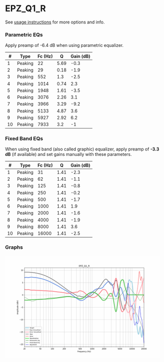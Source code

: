 # EPZ_Q1_R
See [usage instructions](https://github.com/jaakkopasanen/AutoEq#usage) for more options and info.

### Parametric EQs
Apply preamp of -6.4 dB when using parametric equalizer.

|   # | Type    |   Fc (Hz) |    Q |   Gain (dB) |
|-----|---------|-----------|------|-------------|
|   1 | Peaking |        22 | 5.69 |        -0.3 |
|   2 | Peaking |        29 | 0.18 |        -1.9 |
|   3 | Peaking |       552 | 1.3  |        -2.5 |
|   4 | Peaking |      1014 | 0.74 |         2.3 |
|   5 | Peaking |      1948 | 1.61 |        -3.5 |
|   6 | Peaking |      3076 | 2.26 |         3.1 |
|   7 | Peaking |      3966 | 3.29 |        -9.2 |
|   8 | Peaking |      5133 | 4.87 |         3.6 |
|   9 | Peaking |      5927 | 2.92 |         6.2 |
|  10 | Peaking |      7933 | 3.2  |        -1   |

### Fixed Band EQs
When using fixed band (also called graphic) equalizer, apply preamp of **-3.3 dB** (if available) and set gains manually with these parameters.

|   # | Type    |   Fc (Hz) |    Q |   Gain (dB) |
|-----|---------|-----------|------|-------------|
|   1 | Peaking |        31 | 1.41 |        -2.3 |
|   2 | Peaking |        62 | 1.41 |        -1.1 |
|   3 | Peaking |       125 | 1.41 |        -0.8 |
|   4 | Peaking |       250 | 1.41 |        -0.2 |
|   5 | Peaking |       500 | 1.41 |        -1.7 |
|   6 | Peaking |      1000 | 1.41 |         1.9 |
|   7 | Peaking |      2000 | 1.41 |        -1.6 |
|   8 | Peaking |      4000 | 1.41 |        -1.9 |
|   9 | Peaking |      8000 | 1.41 |         3.6 |
|  10 | Peaking |     16000 | 1.41 |        -2.5 |

### Graphs
![](./EPZ_Q1_R.png)
